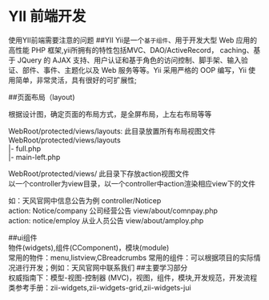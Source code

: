 YII 前端开发
============

使用YII前端需要注意的问题
##YII
Yii是一个`基于组件`、用于开发大型 Web 应用的 高性能 PHP 框架,yii所拥有的特性包括MVC、DAO/ActiveRecord，							caching、基于 JQuery 的 AJAX 支持、用户认证和基于角色的访问控制、脚手架、输入验证、部件、事件、主题化以及 Web 服务等等。Yii 采用严格的 OOP 编写，Yii 使用简单，非常灵活，具有很好的可扩展性;


##页面布局（layout)

根据设计图，确定页面的布局方式，是全屏布局，上左右布局等等

WebRoot/protected/views/layouts: 此目录放置所有布局视图文件					
	WebRoot/protected/views/layouts								
		|- full.php  												
		|- main-left.php 

WebRoot/protected/views/        此目录下存放action视图文件																	
以一个controller为view目录，以一个controller中action渲染相应view下的文件

如：天风官网中信息公告为例																										controller/Noticep																										
	action: Notice/company 	公司经营公告   	 view/about/comnpay.php															
	action:	notice/employ   从业人员公告   	 view/about/amploy.php 														


##ui组件																													
物件(widgets),组件(CComponent)，模块(module)  																				
常用的物件：menu,listview,CBreadcrumbs																						常用的组件：可以根据项目的实际情况进行开发；例如：天风官网中联系我们
##主要学习部分																												
权威指南下：模型-视图-控制器 (MVC)，视图，组件，模块,开发规范，开发流程														类参考手册：zii-widgets,zii-widgets-grid,zii-widgets-jui